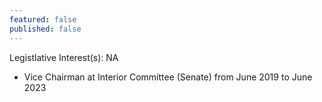 ```yaml
---
featured: false
published: false
---
```

Legistlative Interest(s): NA

* Vice Chairman at Interior Committee (Senate) from June 2019 to June 2023